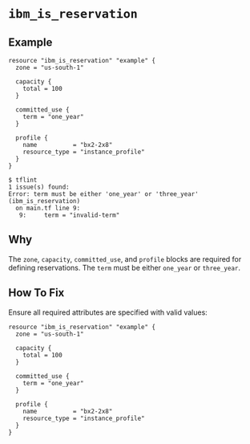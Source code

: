 # `ibm_is_reservation`

## Example
```hcl
resource "ibm_is_reservation" "example" {
  zone = "us-south-1"

  capacity {
    total = 100
  }

  committed_use {
    term = "one_year"
  }

  profile {
    name          = "bx2-2x8"
    resource_type = "instance_profile"
  }
}
```

```console
$ tflint
1 issue(s) found:
Error: term must be either 'one_year' or 'three_year' (ibm_is_reservation)
  on main.tf line 9:
   9:     term = "invalid-term"
```

## Why
The `zone`, `capacity`, `committed_use`, and `profile` blocks are required for defining reservations. The `term` must be either `one_year` or `three_year`.

## How To Fix
Ensure all required attributes are specified with valid values:
```hcl
resource "ibm_is_reservation" "example" {
  zone = "us-south-1"

  capacity {
    total = 100
  }

  committed_use {
    term = "one_year"
  }

  profile {
    name          = "bx2-2x8"
    resource_type = "instance_profile"
  }
}
```
